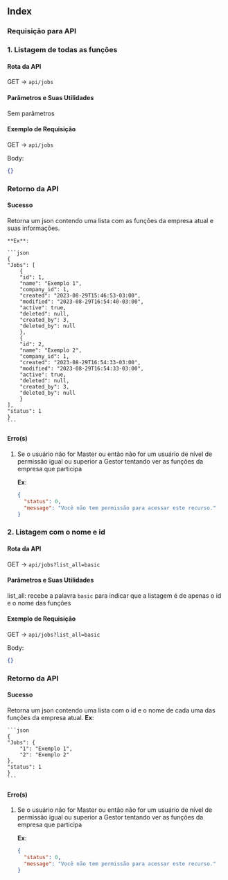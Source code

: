 ## Index

### Requisição para API

### 1. Listagem de todas as funções

#### Rota da API

GET -> `api/jobs`

#### Parâmetros e Suas Utilidades

Sem parâmetros

#### Exemplo de Requisição

GET -> `api/jobs`

Body:

```json
{}
```

### Retorno da API

#### Sucesso

Retorna um json contendo uma lista com as funções da empresa atual e suas informações.

    **Ex**:

    ```json
    {
    "Jobs": [
        {
        "id": 1,
        "name": "Exemplo 1",
        "company_id": 1,
        "created": "2023-08-29T15:46:53-03:00",
        "modified": "2023-08-29T16:54:40-03:00",
        "active": true,
        "deleted": null,
        "created_by": 3,
        "deleted_by": null
        },
        {
        "id": 2,
        "name": "Exemplo 2",
        "company_id": 1,
        "created": "2023-08-29T16:54:33-03:00",
        "modified": "2023-08-29T16:54:33-03:00",
        "active": true,
        "deleted": null,
        "created_by": 3,
        "deleted_by": null
        }
    ],
    "status": 1
    }
    ```

#### Erro(s)

1.  Se o usuário não for Master ou então não for um usuário de nível de permissão igual ou superior a Gestor tentando ver as funções da empresa que participa

    **Ex**:

    ```json
    {
      "status": 0,
      "message": "Você não tem permissão para acessar este recurso."
    }
    ```

### 2. Listagem com o nome e id

#### Rota da API

GET -> `api/jobs?list_all=basic`

#### Parâmetros e Suas Utilidades

list_all: recebe a palavra `basic` para indicar que a listagem é de apenas o id e o nome das funções

#### Exemplo de Requisição

GET -> `api/jobs?list_all=basic`

Body:

```json
{}
```

### Retorno da API

#### Sucesso

Retorna um json contendo uma lista com o id e o nome de cada uma das funções da empresa atual.
**Ex**:

    ```json
    {
    "Jobs": {
        "1": "Exemplo 1",
        "2": "Exemplo 2"
    },
    "status": 1
    }
    ```

#### Erro(s)

1.  Se o usuário não for Master ou então não for um usuário de nível de permissão igual ou superior a Gestor tentando ver as funções da empresa que participa

    **Ex**:

    ```json
    {
      "status": 0,
      "message": "Você não tem permissão para acessar este recurso."
    }
    ```
